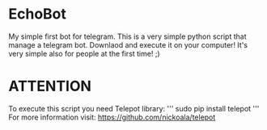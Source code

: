 # EchoBot
My simple first bot for telegram.
This is a very simple python script that manage a telegram bot. Downlaod and execute it on your computer!
It's very simple also for people at the first time! ;)

# ATTENTION 
To execute this script you need Telepot library:
'''
sudo pip install telepot
'''
For more information visit: https://github.com/nickoala/telepot
